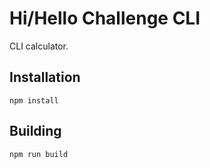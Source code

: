 # Hi/Hello Challenge CLI
CLI calculator.

## Installation
`npm install`

## Building
`npm run build`